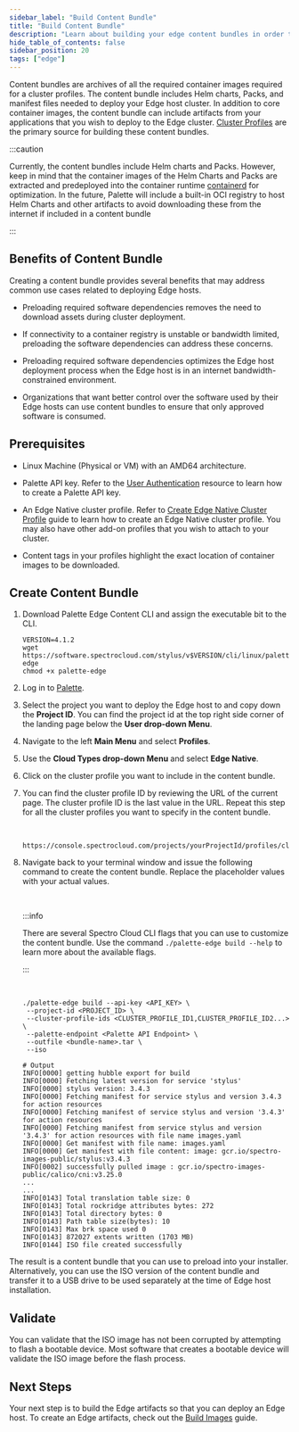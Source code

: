 ```yaml
---
sidebar_label: "Build Content Bundle"
title: "Build Content Bundle"
description: "Learn about building your edge content bundles in order to optimize cluster deployments"
hide_table_of_contents: false
sidebar_position: 20
tags: ["edge"]
---
```



Content bundles are archives of all the required container images required for a cluster profiles. The content bundle includes Helm charts, Packs, and manifest files needed to deploy your Edge host cluster. In addition to core container images, the content bundle can include artifacts from your applications that you wish to deploy to the Edge cluster. [Cluster Profiles](../../../profiles/cluster-profiles/cluster-profiles.md) are the primary source for building these content bundles.


:::caution

Currently, the content bundles include Helm charts and Packs. However, keep in mind that the container images of the Helm Charts and Packs are extracted and predeployed into the container runtime [containerd](https://containerd.io/) for optimization. In the future, Palette will include a built-in OCI registry to host Helm Charts and other artifacts to avoid downloading these from the internet if included in a content bundle

:::


## Benefits of Content Bundle

Creating a content bundle provides several benefits that may address common use cases related to deploying Edge hosts.


* Preloading required software dependencies removes the need to download assets during cluster deployment.


* If connectivity to a container registry is unstable or bandwidth limited, preloading the software dependencies can address these concerns.


* Preloading required software dependencies optimizes the Edge host deployment process when the Edge host is in an internet bandwidth-constrained environment. 


* Organizations that want better control over the software used by their Edge hosts can use content bundles to ensure that only approved software is consumed.


## Prerequisites

- Linux Machine (Physical or VM) with an AMD64 architecture.


- Palette API key. Refer to the [User Authentication](../../../user-management/authentication/api-key/create-api-key.md) resource to learn how to create a Palette API key.


- An Edge Native cluster profile. Refer to [Create Edge Native Cluster Profile](../site-deployment/model-profile.md) guide to learn how to create an Edge Native cluster profile. You may also have other add-on profiles that you wish to attach to your cluster.


- Content tags in your profiles highlight the exact location of container images to be downloaded.

## Create Content Bundle

1. Download Palette Edge Content CLI and assign the executable bit to the CLI.
    <br />

    ```shell
    VERSION=4.1.2
    wget https://software.spectrocloud.com/stylus/v$VERSION/cli/linux/palette-edge
    chmod +x palette-edge
    ```

2. Log in to [Palette](https://console.spectrocloud.com).


3. Select the project you want to deploy the Edge host to and copy down the **Project ID**.
You can find the project id at the top right side corner of the landing page below the **User drop-down Menu**.


4. Navigate to the left **Main Menu** and select **Profiles**.


5. Use the **Cloud Types drop-down Menu** and select **Edge Native**.


6. Click on the cluster profile you want to include in the content bundle.


7. You can find the cluster profile ID by reviewing the URL of the current page. The cluster profile ID is the last value in the URL. Repeat this step for all the cluster profiles you want to specify in the content bundle.

    <br />

    ```text
    https://console.spectrocloud.com/projects/yourProjectId/profiles/cluster/<YourClusterProfileHere>
    ```

8. Navigate back to your terminal window and issue the following command to create the content bundle. Replace the placeholder values with your actual values.

    <br />

    :::info

    There are several Spectro Cloud CLI flags that you can use to customize the content bundle. Use the command `./palette-edge build --help` to learn more about the available flags.

    :::

    <br />

    ```shell
    ./palette-edge build --api-key <API_KEY> \
     --project-id <PROJECT_ID> \ 
     --cluster-profile-ids <CLUSTER_PROFILE_ID1,CLUSTER_PROFILE_ID2...> \
     --palette-endpoint <Palette API Endpoint> \
     --outfile <bundle-name>.tar \
     --iso
    ```

    ```hideClipboard shell
    # Output
    INFO[0000] getting hubble export for build
    INFO[0000] Fetching latest version for service 'stylus'
    INFO[0000] stylus version: 3.4.3
    INFO[0000] Fetching manifest for service stylus and version 3.4.3 for action resources
    INFO[0000] Fetching manifest of service stylus and version '3.4.3' for action resources
    INFO[0000] Fetching manifest from service stylus and version '3.4.3' for action resources with file name images.yaml
    INFO[0000] Get manifest with file name: images.yaml
    INFO[0000] Get manifest with file content: image: gcr.io/spectro-images-public/stylus:v3.4.3
    INFO[0002] successfully pulled image : gcr.io/spectro-images-public/calico/cni:v3.25.0
    ...
    ...
    INFO[0143] Total translation table size: 0
    INFO[0143] Total rockridge attributes bytes: 272
    INFO[0143] Total directory bytes: 0
    INFO[0143] Path table size(bytes): 10
    INFO[0143] Max brk space used 0
    INFO[0143] 872027 extents written (1703 MB)
    INFO[0144] ISO file created successfully
    ```

The result is a content bundle that you can use to preload into your installer. Alternatively, you can use the ISO version of the content bundle and transfer it to a USB drive to be used separately at the time of Edge host installation.

## Validate

You can validate that the ISO image has not been corrupted by attempting to flash a bootable device. Most software that creates a bootable device will validate the ISO image before the flash process.


## Next Steps

Your next step is to build the Edge artifacts so that you can deploy an Edge host. To create an Edge artifacts, check out the [Build Images](../edgeforge-workflow/palette-canvos.md) guide.
